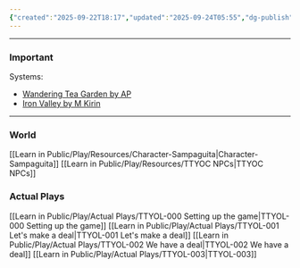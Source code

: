 ```yaml
---
{"created":"2025-09-22T18:17","updated":"2025-09-24T05:55","dg-publish":true,"aliases":["TTYOL"],"dg-path":"Play/Tea Time with Your Orc Lover.md","permalink":"/play/tea-time-with-your-orc-lover/","dgPassFrontmatter":true,"noteIcon":"1"}
---
```



---
### Important 
Systems: 
- [Wandering Tea Garden by AP](https://ap-cartography.itch.io/the-wandering-tea-garden)
- [Iron Valley by M Kirin](https://mkirin.itch.io/iron-valley)

--- 

### World 

[[Learn in Public/Play/Resources/Character-Sampaguita\|Character-Sampaguita]]
[[Learn in Public/Play/Resources/TTYOC NPCs\|TTYOC NPCs]]

### Actual Plays 

[[Learn in Public/Play/Actual Plays/TTYOL-000 Setting up the game\|TTYOL-000 Setting up the game]]
[[Learn in Public/Play/Actual Plays/TTYOL-001 Let's make a deal\|TTYOL-001 Let's make a deal]]
[[Learn in Public/Play/Actual Plays/TTYOL-002 We have a deal\|TTYOL-002 We have a deal]]
[[Learn in Public/Play/Actual Plays/TTYOL-003\|TTYOL-003]]
